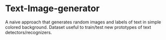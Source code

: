 # Text-Image-generator

A naive approach that generates random images and labels of text in simple colored background.
Dataset useful to train/test new prototypes of text detectors/recognizers. 



